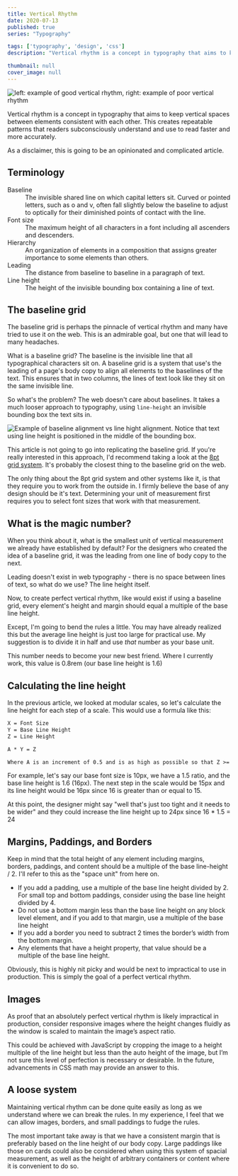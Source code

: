 ```yaml
---
title: Vertical Rhythm
date: 2020-07-13
published: true
series: "Typography"

tags: ['typography', 'design', 'css']
description: "Vertical rhythm is a concept in typography that aims to keep vertical spaces between elements consistent with each other. This creates repeatable patterns that readers subconsciously understand and use to read faster and more accurately."

thumbnail: null
cover_image: null
---
```


![left: example of good vertical rhythm, right: example of poor vertical rhythm](/images/posts/vertical-rhythm.png)

Vertical rhythm is a concept in typography that aims to keep vertical spaces between elements consistent with each other. This creates repeatable patterns that readers subconsciously understand and use to read faster and more accurately.

As a disclaimer, this is going to be an opinionated and complicated article.

## Terminology

<dl>
<dt>Baseline</dt>
	<dd>The invisible shared line on which capital letters sit. Curved or pointed letters, such as o and v, often fall slightly below the baseline to adjust to optically for their diminished points of contact with the line.</dd>
	<dt>Font size</dt>
	<dd>The maximum height of all characters in a font including all ascenders and descenders.</dd>
	<dt>Hierarchy</dt>
	<dd>An organization of elements in a composition that assigns greater importance to some elements than others.</dd>
	<dt>Leading</dt>
	<dd>The distance from baseline to baseline in a paragraph of text.</dd>
	<!--<dt>Letter spacing</dt>
	<td>The uniform alteration of the space between letters of a word. Similar to Tracking, the overall adjustment to the spaces between letters in all words in a block of text.</td>-->
	<dt>Line height</dt>
	<dd>The height of the invisible bounding box containing a line of text.<dd>
	<!--<dt>Line length</dt>
	<dd>The length of a line of body copy, containing an average number of characters and spaces in the selected typeface and font size.</dd>-->
</dl>

## The baseline grid

The baseline grid is perhaps the pinnacle of vertical rhythm and many have tried to use it on the web. This is an admirable goal, but one that will lead to many headaches.

What is a baseline grid? The baseline is the invisible line that all typographical characters sit on. A baseline grid is a system that use's the leading of a page's body copy to align all elements to the baselines of the text. This ensures that in two columns, the lines of text look like they sit on the same invisible line.

So what's the problem? The web doesn't care about baselines. It takes a much looser approach to typography, using `line-height` an invisible bounding box the text sits in.

![Example of baseline alignment vs line hight alignment. Notice that text using line height is positioned in the middle of the bounding box.](/images/posts/baseline-line-height.png)

This article is not going to go into replicating the baseline grid. If you're really interested in this approach, I'd recommend taking a look at the [8pt grid system](https://builttoadapt.io/intro-to-the-8-point-grid-system-d2573cde8632). It's probably the closest thing to the baseline grid on the web.

The only thing about the 8pt grid system and other systems like it, is that they require you to work from the outside in. I firmly believe the base of any design should be it's text. Determining your unit of measurement first requires you to select font sizes that work with that measurement.

## What is the magic number?

When you think about it, what is the smallest unit of vertical measurement we already have established by default? For the designers who created the idea of a baseline grid, it was the leading from one line of body copy to the next.

Leading doesn't exist in web typography - there is no space between lines of text, so what do we use? The line height itself.

Now, to create perfect vertical rhythm, like would exist if using a baseline grid, every element's height and margin should equal a multiple of the base line height.

Except, I'm going to bend the rules a little. You may have already realized this but the average line height is just too large for practical use. My suggestion is to divide it in half and use *that* number as your base unit.

This number needs to become your new best friend. Where I currently work, this value is 0.8rem (our base line height is 1.6)

## Calculating the line height

In the previous article, we looked at modular scales, so let's calculate the line height for each step of a scale. This would use a formula like this:

```txt
X = Font Size
Y = Base Line Height
Z = Line Height

A * Y = Z

Where A is an increment of 0.5 and is as high as possible so that Z >= X
```

For example, let's say our base font size is 10px, we have a 1.5 ratio, and the base line height is 1.6 (16px). The next step in the scale would be 15px and its line height would be 16px since 16 is greater than or equal to 15.

At this point, the designer might say "well that's just too tight and it needs to be wider" and they could increase the line height up to 24px since 16 * 1.5 = 24

## Margins, Paddings, and Borders

Keep in mind that the total height of any element including margins, borders, paddings, and content should be a multiple of the base line-height / 2. I'll refer to this as the "space unit" from here on.

- If you add a padding, use a multiple of the base line height divided by 2. For small top and bottom paddings, consider using the base line height divided by 4.
- Do not use a bottom margin less than the base line height on any block level element, and if you add to that margin, use a multiple of the base line height
- If you add a border you need to subtract 2 times the border’s width from the bottom margin.
- Any elements that have a height property, that value should be a multiple of the base line height.

Obviously, this is highly nit picky and would be next to impractical to use in production. This is simply the goal of a perfect vertical rhythm.

## Images

As proof that an absolutely perfect vertical rhythm is likely impractical in production, consider responsive images where the height changes fluidly as the window is scaled to maintain the image’s aspect ratio.

This could be achieved with JavaScript by cropping the image to a height multiple of the line height but less than the auto height of the image, but I’m not sure this level of perfection is necessary or desirable. In the future, advancements in CSS math may provide an answer to this.

## A loose system

Maintaining vertical rhythm can be done quite easily as long as we understand where we can break the rules. In my experience, I feel that we can allow images, borders, and small paddings to fudge the rules.

The most important take away is that we have a consistent margin that is preferably based on the line height of our body copy. Large paddings like those on cards could also be considered when using this system of spacial measurement, as well as the height of arbitrary containers or content where it is convenient to do so.
